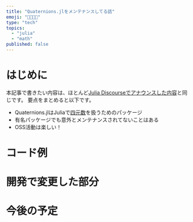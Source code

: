 ```yaml
---
title: "Quaternions.jlをメンテナンスしてる話"
emoji: "👩‍👩‍👧‍👧"
type: "tech"
topics:
  - "julia"
  - "math"
published: false
---
```


# はじめに
本記事で書きたい内容は、ほとんど[Julia Discourseでアナウンスした内容](https://discourse.julialang.org/t/ann-quaternions-jl-v0-7-0/91368)と同じです。
要点をまとめると以下です。

* Quaternions.jlはJuliaで[四元数](https://ja.wikipedia.org/wiki/%E5%9B%9B%E5%85%83%E6%95%B0)を扱うためのパッケージ
* 有名パッケージでも意外とメンテナンスされてないことはある
* OSS活動は楽しい！

# コード例

# 開発で変更した部分

# 今後の予定

